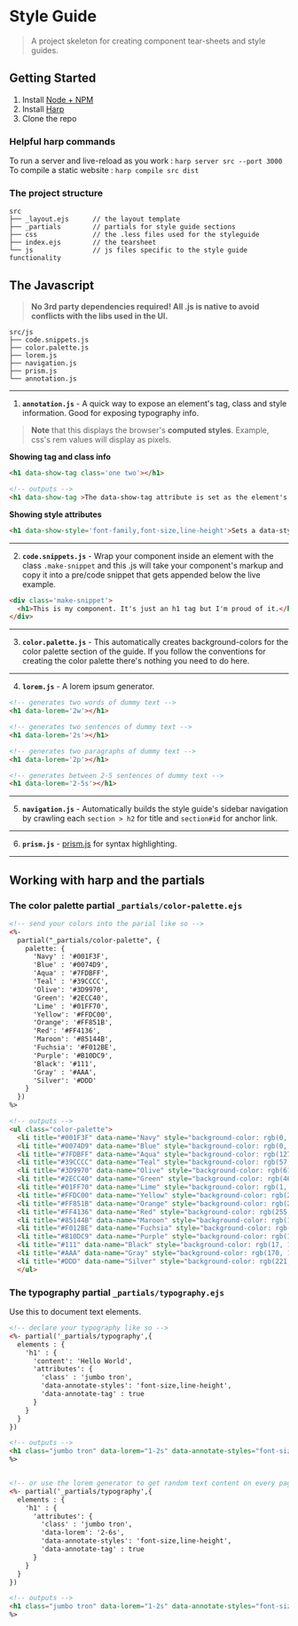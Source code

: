 # Style Guide 

> A project skeleton for creating component tear-sheets and style guides.

## Getting Started
1. Install [Node + NPM](http://nodejs.org/)
2. Install [Harp](http://harpjs.com/)
3. Clone the repo

### Helpful harp commands
To run a server and live-reload as you work : ``harp server src --port 3000``  
To compile a static website : ``harp compile src dist``

### The project structure
```
src
├── _layout.ejs      // the layout template
├── _partials        // partials for style guide sections
├── css              // the .less files used for the styleguide
├── index.ejs        // the tearsheet   
└── js               // js files specific to the style guide functionality

```

## The Javascript
> **No 3rd party dependencies required! All .js is native to avoid conflicts with the libs used in the UI.**

```
src/js
├── code.snippets.js
├── color.palette.js
├── lorem.js
├── navigation.js
├── prism.js
└── annotation.js
```
---  
1. **``annotation.js``** - A quick way to expose an element's tag, class and style information. Good for exposing typography info.

> **Note** that this displays the browser's __computed styles__. Example, css's rem values will display as pixels.

**Showing tag and class info**  

```html
<h1 data-show-tag class='one two'></h1>

<!-- outputs -->
<h1 data-show-tag >The data-show-tag attribute is set as the element's :before pseduo element content.</h1>
``` 

**Showing style attributes**  

```html
<h1 data-show-style='font-family,font-size,line-height'>Sets a data-style attribute that is set as the element's :after pseduo element content.</h1>
```

---  
2. **``code.snippets.js``** - Wrap your component inside an element with the class ``.make-snippet`` and this .js will take your component's markup and copy it into a pre/code snippet that gets appended below the live example.

```html
<div class='make-snippet'>
  <h1>This is my component. It's just an h1 tag but I'm proud of it.</h1>
</div>
```

---  
3. **``color.palette.js``** - This automatically creates background-colors for the color palette section of the guide. If you follow the conventions for creating the color palette there's nothing you need to do here.

---  
4. **``lorem.js``** - A lorem ipsum generator.  

```html
<!-- generates two words of dummy text -->
<h1 data-lorem='2w'></h1>

<!-- generates two sentences of dummy text -->
<h1 data-lorem='2s'></h1>

<!-- generates two paragraphs of dummy text -->
<h1 data-lorem='2p'></h1>

<!-- generates between 2-5 sentences of dummy text -->
<h1 data-lorem='2-5s'></h1>
```
---   
5. **``navigation.js``** - Automatically builds the style guide's sidebar navigation by crawling each ``section > h2`` for title and ``section#id`` for anchor link.  

---  
6. **``prism.js``** - [prism.js](http://prismjs.com/) for syntax highlighting.

---

## Working with harp and the partials

### The color palette partial ``_partials/color-palette.ejs``
```html
<!-- send your colors into the parial like so -->
<%- 
  partial("_partials/color-palette", {
    palette: {
      'Navy' : '#001F3F',
      'Blue' : '#0074D9',
      'Aqua' : '#7FDBFF',
      'Teal' : '#39CCCC',
      'Olive': '#3D9970',
      'Green': '#2ECC40',
      'Lime' : '#01FF70',
      'Yellow': '#FFDC00',
      'Orange': '#FF851B',
      'Red': '#FF4136',
      'Maroon': '#85144B',
      'Fuchsia': '#F012BE',
      'Purple': '#B10DC9',
      'Black': '#111',
      'Gray' : '#AAA',
      'Silver': '#DDD'
    }
  }) 
%>

<!-- outputs -->
<ul class="color-palette">
  <li title="#001F3F" data-name="Navy" style="background-color: rgb(0, 31, 63);"></li>
  <li title="#0074D9" data-name="Blue" style="background-color: rgb(0, 116, 217);"></li>
  <li title="#7FDBFF" data-name="Aqua" style="background-color: rgb(127, 219, 255);"></li>
  <li title="#39CCCC" data-name="Teal" style="background-color: rgb(57, 204, 204);"></li>
  <li title="#3D9970" data-name="Olive" style="background-color: rgb(61, 153, 112);"></li>
  <li title="#2ECC40" data-name="Green" style="background-color: rgb(46, 204, 64);"></li>
  <li title="#01FF70" data-name="Lime" style="background-color: rgb(1, 255, 112);"></li>
  <li title="#FFDC00" data-name="Yellow" style="background-color: rgb(255, 220, 0);"></li>
  <li title="#FF851B" data-name="Orange" style="background-color: rgb(255, 133, 27);"></li>
  <li title="#FF4136" data-name="Red" style="background-color: rgb(255, 65, 54);"></li>
  <li title="#85144B" data-name="Maroon" style="background-color: rgb(133, 20, 75);"></li>
  <li title="#F012BE" data-name="Fuchsia" style="background-color: rgb(240, 18, 190);"></li>
  <li title="#B10DC9" data-name="Purple" style="background-color: rgb(177, 13, 201);"></li>
  <li title="#111" data-name="Black" style="background-color: rgb(17, 17, 17);"></li>
  <li title="#AAA" data-name="Gray" style="background-color: rgb(170, 170, 170);"></li>
  <li title="#DDD" data-name="Silver" style="background-color: rgb(221, 221, 221);"></li>
  </ul>
```

### The typography partial ``_partials/typography.ejs``
Use this to document text elements.

```html
<!-- declare your typography like so -->
<%- partial('_partials/typography',{
  elements : {
    'h1' : {
      'content': 'Hello World',
      'attributes': {
        'class' : 'jumbo tron',
        'data-annotate-styles': 'font-size,line-height',
        'data-annotate-tag' : true
      }
    }
  }
})

<!-- outputs -->
<h1 class="jumbo tron" data-lorem="1-2s" data-annotate-styles="font-size,line-height" data-annotate-tag="h1.jumbo.tron" data-styles="font-size: 96px; line-height: normal; ">Hello World</h1>
%>


<!-- or use the lorem generator to get random text content on every page load. Good for stress testing. -->
<%- partial('_partials/typography',{
  elements : {
    'h1' : {
      'attributes': {
        'class' : 'jumbo tron',
        'data-lorem': '2-6s',
        'data-annotate-styles': 'font-size,line-height',
        'data-annotate-tag' : true
      }
    }
  }
})

<!-- outputs -->
<h1 class="jumbo tron" data-lorem="1-2s" data-annotate-styles="font-size,line-height" data-annotate-tag="h1.jumbo.tron" data-styles="font-size: 96px; line-height: normal; ">Bibendum tellus a augue eu ullamcorper tellus. Nibh sit pulvinar magna magna pretium.</h1>
%>
```